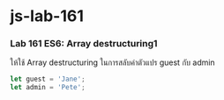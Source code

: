 # js-lab-161
### Lab 161 ES6: Array destructuring1
ให้ใช้ Array destructuring ในการสลับค่าตัวแปร guest กับ admin

```JavaScript
let guest = 'Jane';
let admin = 'Pete';
```
